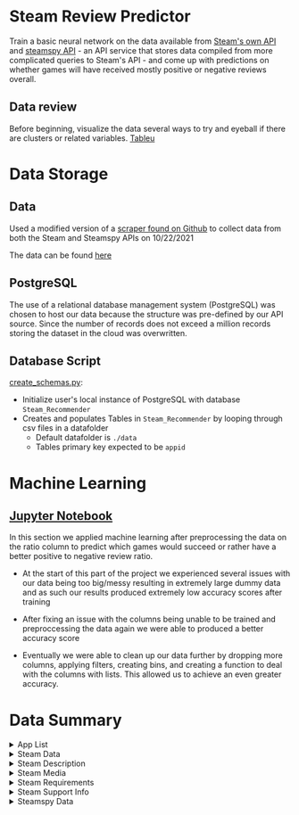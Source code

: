 # Steam Review Predictor

Train a basic neural network on the data available from [Steam's own API](https://partner.steamgames.com/doc/webapi) and [steamspy API](https://steamspy.com/api.php) - an API service that stores data compiled from more complicated queries to Steam's API - and come up with predictions on whether games will have received mostly positive or negative reviews overall.  

## Data review

Before beginning, visualize the data several ways to try and eyeball if there are clusters or related variables.
[Tableu](https://public.tableau.com/app/profile/aidan.lucero/viz/final-steam-data/Story1?publish=yes)

# Data Storage

## Data

 Used a modified version of a [scraper found on Github](https://github.com/nik-davis/steam-data-science-project) to collect data from both the Steam and Steamspy APIs on 10/22/2021

The data can be found [here](https://www.dropbox.com/sh/w11p1f0q3wr1el3/AAADSXS2Znz-EBehVpXSNDNMa?dl=0)

## PostgreSQL

The use of a relational database management system (PostgreSQL) was chosen to host our data because the structure was pre-defined by our API source. Since the number of records does not exceed a million records storing the dataset in the cloud was overwritten.

## Database Script

[create_schemas.py](create_schemas.py):

* Initialize user's local instance of PostgreSQL with database `Steam_Recommender`
* Creates and populates Tables in `Steam_Recommender` by looping through csv files in a datafolder
  * Default datafolder is `./data`
  * Tables primary key expected to be `appid`

# Machine Learning

## [Jupyter Notebook](ratings_ratio_predictions.ipynb)

In this section we applied machine learning after preprocessing the data on the ratio column to predict which games would succeed or rather have a better positive to negative review ratio.

* At the start of this part of the project we experienced several issues with our data being too big/messy resulting in extremely large dummy data and as such our results produced extremely low accuracy scores after training

* After fixing an issue with the columns being unable to be trained and preproccessing the data again we were able to produced a better accuracy score

* Eventually we were able to clean up our data further by dropping more columns, applying filters, creating bins, and creating a function to deal with the columns with lists. This allowed us to achieve an even greater accuracy.

# Data Summary

<details>
  <summary>App List</summary>

| Column Name | DataType | Source | Description |
| --- | --- | --- | --- |
| **appid** | *integer* | both | Identifier for game |
| **name** | *string* | both | Name of game |

</details>

<details>
  <summary>Steam Data</summary>

| Column Name | DataType | Source | Description |
| --- | --- | --- | --- |
| **appid** | *integer* | both | Identifier for game |
| **required_age** | *integer* | Steam | Minimum age the game is appropriate for based on ESRB recommendations |
| **supported_languages** | *string array* | Steam | List of supported languages |
| **developers** | *string array* | Steam | Company(s) that developed the game |
| **publishers** | *string array* | Steam | Company(s) that published the game |
| **categories** | *string array* | Steam | List of categories the game belongs to |
| **genres** | *string array* | Steam | List of genres the game belongs to |
| **achievements** | *integer* | Steam | Count of achievements available in the game |
| **linux** | *integer* | Steam | 1 if the game has Linux support, 0 otherwise |
| **mac** | *integer* | Steam | 1 if the game has MacOS support, 0 otherwise |
| **windows** | *integer* | Steam | 1 if the game has Windows support, 0 otherwise |
| **price** | *integer* | Steam | Price in US Cents to buy the game |
| **coming_soon** | *boolean* | Steam | Flag for if the game is coming soon |
| **date** | *date* | Steam | Release date |

</details>

<details>
  <summary>Steam Description</summary>

| Column Name | DataType | Source | Description |
| --- | --- | --- | --- |
| **appid** | *integer* | both | Identifier for game |
| **detailed_description** | *string* | Steam | Full description of the game |
| **about_the_game** | *string* | Steam | Short description of the game |
| **short_description** | *string* | Steam | First 350 characters of **detailed_description** |

</details>

<details>
  <summary>Steam Media</summary>

| Column Name | DataType | Source | Description |
| --- | --- | --- | --- |
| **appid** | *integer* | both | Identifier for game |
| **header_image** | *string* | Steam | URL of image to use for the header image |
| **screenshots** | *JSON* | Steam | Set of IDs and URLs for screenshots |
| **background** | *string* | Steam | URL of image to use for the background image |
| **movies** | *JSON* | Steam | Set of IDs and URLs for movies |

</details>

<details>
  <summary>Steam Requirements</summary>

| Column Name | DataType | Source | Description |
| --- | --- | --- | --- |
| **appid** | *integer* | both | Identifier for game |
| **pc_requirements** | *JSON* | Steam | --- |
| **mac_requirements** | *JSON* | Steam | --- |
| **linux_requirements** | *JSON* | Steam | --- |
| **minimum** | *string* | Steam | --- |
| **recommended** | *string* | Steam | --- |

</details>

<details>
  <summary>Steam Support Info</summary>

| Column Name | DataType | Source | Description |
| --- | --- | --- | --- |
| **appid** | *integer* | both | Identifier for game |
| **website** | *string* | Steam | --- |
| **support_url** | *string* | Steam | --- |
| **support_email** | *string* | Steam | --- |

</details>

<details>
  <summary>Steamspy Data</summary>

| Column Name | DataType | Source | Description |
| --- | --- | --- | --- |
| **appid** | *integer* | both | Identifier for game |
| **positive** | *integer* | SteamSpy | Count of positive reviews on Steam |
| **negative** | *integer* | SteamSpy | Count of negative reviews on Steam |
| **owners** | *string* | SteamSpy | Integer range of total purchases for the game on Steam |
| **average_forever** | *integer* | SteamSpy | Average playtime since March 2009, in minutes |
| **average_2weeks** | *integer* | SteamSpy | Average playtime in the last two weeks, in minutes |
| **median_forever** | *integer* | SteamSpy | Median playtime since March 2009, in minutes |
| **median_2weeks** | *integer* | SteamSpy | Median playtime in the last two weeks, in minutes |
| **price** | *integer* | SteamSpy | Current US price in cents |
| **initialprice** | *integer* | SteamSpy | Original US price in cents |
| **discount** | *integer* | SteamSpy | Current discount in percents |
| **languages** | *string* | SteamSpy | List of supported languages |
| **genre** | *string* | SteamSpy | List of genres |
| **ccu** | *integer* | SteamSpy | Peak concurrent users in the previous day |
| **tags** | *JSON* | SteamSpy | Game's tags with vote counts |

</details>
